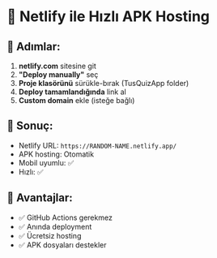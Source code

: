 # 🚀 Netlify ile Hızlı APK Hosting

## 📝 Adımlar:

1. **netlify.com** sitesine git
2. **"Deploy manually"** seç
3. **Proje klasörünü** sürükle-bırak (TusQuizApp folder)
4. **Deploy tamamlandığında** link al
5. **Custom domain** ekle (isteğe bağlı)

## 🔗 Sonuç:
- Netlify URL: `https://RANDOM-NAME.netlify.app/`
- APK hosting: Otomatik
- Mobil uyumlu: ✅
- Hızlı: ✅

## 🎯 Avantajlar:
- ✅ GitHub Actions gerekmez
- ✅ Anında deployment
- ✅ Ücretsiz hosting
- ✅ APK dosyaları destekler